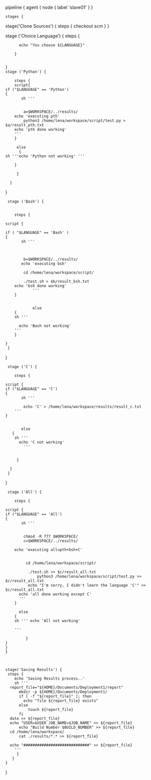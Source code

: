 pipeline {
   agent { node { label 'slave01' } }


    stages {
stage('Clone Sources') {
    steps {
      checkout scm
    } 
  }
    
    
   stage ('Choice Language') {
        steps {
        
          echo "You choose ${LANGUAGE}"
        
        }   
    
  
    }
    stage ('Python') {
        
        steps {
		script{
	if ("$LANGUAGE" == 'Python')
	{	
           sh '''
           
            
            a=$WORKSPACE/../results/
	    echo 'executing pth'
            python3 /home/lena/workspace/script/test.py > $a/result_pth.txt
	    echo 'pth done working'
	    '''
		}
			
		 else 
		  {
	sh '''echo 'Python not working' '''
           
	    }                                	               
          
         }
            
      }
  }    
    
     stage ('Bash') {
       
    
        steps {

	script {

	if ( "$LANGUAGE" == 'Bash' )
	{
           sh '''
           
            
            
            b=$WORKSPACE/../results/
           echo 'executing bsh'

            cd /home/lena/workspace/script/
           
            ./test.sh > $b/result_bsh.txt
		echo 'bsh done working'
				'''
		}
	    
	
                else
		{
		sh '''

		  echo 'Bash not working'
		'''
	    }

	}
     }
}                  
                                                 
             
  
 	 stage ('C') {
      
        steps {

	script {
	if ("$LANGUAGE" == 'C')
	{
           sh '''
            
            echo 'C' > /home/lena/workspace/results/result_c.txt
		'''
	}
	    
	    
           else
	   {
	    sh '''
		  echo 'C not working'
			'''
                        
                                                                                
         }
            
      } 
     }
}                 
  	  
      
     stage ('All') {
       
        steps {

	script {
	if ("$LANGUAGE" == 'All')
	{
           sh '''
           
            
            chmod -R 777 $WORKSPACE/
            c=$WORKSPACE/../results/
	   	
		echo 'executing all=pth+bsh+C'

		
           	 cd /home/lena/workspace/script/
           
          	  ./test.sh >> $c/result_all.txt
            	  python3 /home/lena/workspace/script/test.py >> $c/result_all.txt
	          echo "I'm sorry, I didn't learn the language 'С'" >> $c/result_all.txt
		  echo 'all done working except C'
		  '''
		}
	
	  	  else
		{
		sh ''' echo 'All not working'

		'''                    
        
    		 }    
 	}
	}
	}
 
 
 
    stage('Saving Results') {
     steps {
        echo 'Saving Results process..'
        sh '''
      report_file="${HOME}/Documents/Deployment1/report"
          mkdir -p ${HOME}/Documents/Deployment1/              
          if [ -f "${report_file}" ]; then
            echo "file ${report_file} exists"
          else
              touch ${report_file}
          fi
      date >> ${report_file}
      echo "USER=$USER JOB_NAME=$JOB_NAME" >> ${report_file}
          echo "Build Number $BUILD_NUMBER" >> ${report_file}
      cd /home/lena/workspace/
          cat ./results/*.* >> ${report_file}

      echo "#############################" >> ${report_file}
        '''
    	 }
       }                                              
    }
}



